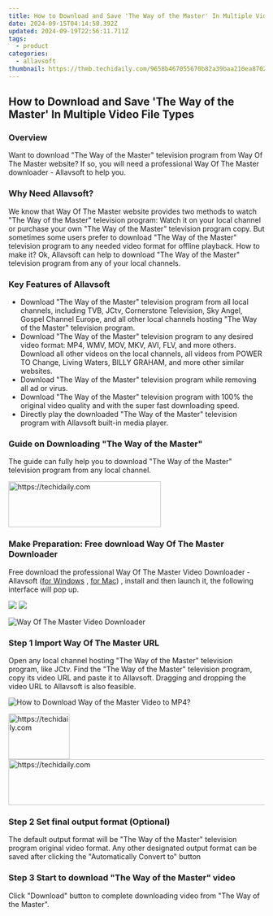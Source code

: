 ```yaml
---
title: How to Download and Save 'The Way of the Master' In Multiple Video File Types
date: 2024-09-15T04:14:58.392Z
updated: 2024-09-19T22:56:11.711Z
tags:
  - product
categories:
  - allavsoft
thumbnail: https://thmb.techidaily.com/9658b467055670b82a39baa210ea870282b123ee6ed50ee4c51fdd504d8349ee.jpg
---
```


## How to Download and Save 'The Way of the Master' In Multiple Video File Types

### Overview

Want to download "The Way of the Master" television program from Way Of The Master website? If so, you will need a professional Way Of The Master downloader - Allavsoft to help you.

### Why Need Allavsoft?

We know that Way Of The Master website provides two methods to watch "The Way of the Master" television program: Watch it on your local channel or purchase your own "The Way of the Master" television program copy. But sometimes some users prefer to download "The Way of the Master" television program to any needed video format for offline playback. How to make it? Ok, Allavsoft can help to download "The Way of the Master" television program from any of your local channels.

### Key Features of Allavsoft

* Download "The Way of the Master" television program from all local channels, including TVB, JCtv, Cornerstone Television, Sky Angel, Gospel Channel Europe, and all other local channels hosting "The Way of the Master" television program.
* Download "The Way of the Master" television program to any desired video format: MP4, WMV, MOV, MKV, AVI, FLV, and more others. Download all other videos on the local channels, all videos from POWER TO Change, Living Waters, BILLY GRAHAM, and more other similar websites.
* Download "The Way of the Master" television program while removing all ad or virus.
* Download "The Way of the Master" television program with 100% the original video quality and with the super fast downloading speed.
* Directly play the downloaded "The Way of the Master" television program with Allavsoft built-in media player.

### Guide on Downloading "The Way of the Master"

The guide can fully help you to download "The Way of the Master" television program from any local channel.

<!-- affiliate ads begin -->
<a href="https://aligracehair.sjv.io/c/5597632/1938677/19272" target="_top" id="1938677">
  <img src="//a.impactradius-go.com/display-ad/19272-1938677" border="0" alt="https://techidaily.com" width="300" height="90"/>
</a>
<img height="0" width="0" src="https://aligracehair.sjv.io/i/5597632/1938677/19272" style="position:absolute;visibility:hidden;" border="0" />
<!-- affiliate ads end -->

### Make Preparation: Free download Way Of The Master Downloader

Free download the professional Way Of The Master Video Downloader - Allavsoft ([for Windows](https://tools.techidaily.com/allavsoft/products/) , [for Mac](https://tools.techidaily.com/allavsoft/products/)) , install and then launch it, the following interface will pop up.

[![](https://www.allavsoft.com/how-to/../images/how-to/free-download-win.jpg)](https://tools.techidaily.com/allavsoft/products/) [![](https://www.allavsoft.com/how-to/../images/how-to/free-download-mac.jpg)](https://tools.techidaily.com/allavsoft/products/)

![Way Of The Master Video Downloader](https://www.allavsoft.com/how-to/../images/allavsoft/screen-shot-600.jpg)

### Step 1 Import Way Of The Master URL

Open any local channel hosting "The Way of the Master" television program, like JCtv. Find the "The Way of the Master" television program, copy its video URL and paste it to Allavsoft. Dragging and dropping the video URL to Allavsoft is also feasible.

![How to Download Way of the Master Video to MP4?](https://www.allavsoft.com/how-to/../images/how-to/download-rtmp-video/download-rtmp-video.jpg)

<!-- affiliate ads begin -->
<a href="https://aligracehair.sjv.io/c/5597632/2135408/19272" target="_top" id="2135408">
  <img src="//a.impactradius-go.com/display-ad/19272-2135408" border="0" alt="https://techidaily.com" width="120" height="90"/>
</a>
<img height="0" width="0" src="https://aligracehair.sjv.io/i/5597632/2135408/19272" style="position:absolute;visibility:hidden;" border="0" />
<!-- affiliate ads end -->

<!-- affiliate ads begin -->
<a href="https://dhgate.sjv.io/c/5597632/1186864/12108" target="_top" id="1186864">
  <img src="//a.impactradius-go.com/display-ad/12108-1186864" border="0" alt="https://techidaily.com" width="728" height="90"/>
</a>
<img height="0" width="0" src="https://dhgate.sjv.io/i/5597632/1186864/12108" style="position:absolute;visibility:hidden;" border="0" />
<!-- affiliate ads end -->

### Step 2 Set final output format (Optional)

The default output format will be "The Way of the Master" television program original video format. Any other designated output format can be saved after clicking the "Automatically Convert to" button

### Step 3 Start to download "The Way of the Master" video

Click "Download" button to complete downloading video from "The Way of the Master".

<ins class="adsbygoogle"
     style="display:block"
     data-ad-format="autorelaxed"
     data-ad-client="ca-pub-7571918770474297"
     data-ad-slot="1223367746"></ins>

<ins class="adsbygoogle"
     style="display:block"
     data-ad-client="ca-pub-7571918770474297"
     data-ad-slot="8358498916"
     data-ad-format="auto"
     data-full-width-responsive="true"></ins>
